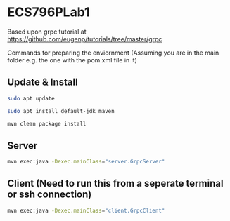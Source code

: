 # ECS796PLab1

Based upon grpc tutorial at <https://github.com/eugenp/tutorials/tree/master/grpc>

Commands for preparing the enviornment (Assuming you are in the main folder e.g. the one with the pom.xml file in it)

## Update & Install

```bash
sudo apt update
```

```bash
sudo apt install default-jdk maven
```

```bash
mvn clean package install
```

## Server

```bash
mvn exec:java -Dexec.mainClass="server.GrpcServer"
```

## Client (Need to run this from a seperate terminal or ssh connection)

```bash
mvn exec:java -Dexec.mainClass="client.GrpcClient"
```
